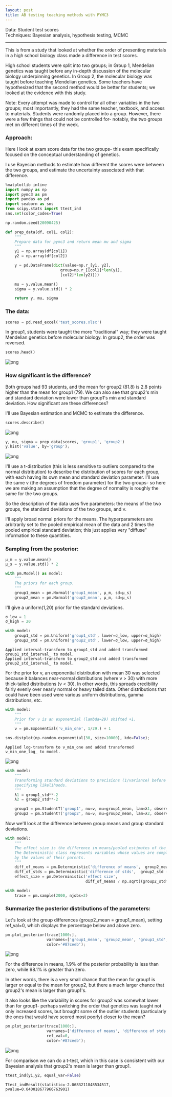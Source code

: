 ```yaml
---
layout: post
title: AB testing teaching methods with PYMC3  
---
```


Data: Student test scores  
Techniques: Bayesian analysis, hypothesis testing, MCMC

---

This is from a study that looked at whether the order of presenting materials in a high school biology class made a difference in test scores.

High school students were split into two groups; in Group 1, Mendelian genetics was taught before any in-depth discussion of the molecular biology underpinning genetics. In Group 2, the molecular biology was taught before teaching Mendelian genetics. Some teachers have hypothesized that the second method would be better for students; we looked at the evidence with this study.

Note: Every attempt was made to control for all other variables in the two groups; most importantly, they had the same teacher, textbook, and access to materials. Students were randomly placed into a group. However, there were a few things that could not be controlled for- notably, the two groups met on different times of the week.

### Approach:

Here I look at exam score data for the two groups- this exam specifically focused on the conceptual understanding of genetics.

I use Bayesian methods to estimate how different the scores were between the two groups, and estimate the uncertainty associated with that difference.


```python
%matplotlib inline
import numpy as np
import pymc3 as pm
import pandas as pd
import seaborn as sns
from scipy.stats import ttest_ind
sns.set(color_codes=True)

np.random.seed(20090425)
```

```python
def prep_data(df, col1, col2):
    """
    Prepare data for pymc3 and return mean mu and sigma
    """
    y1 = np.array(df[col1])
    y2 = np.array(df[col2])

    y = pd.DataFrame(dict(value=np.r_[y1, y2], 
                        group=np.r_[[col1]*len(y1), 
                        [col2]*len(y2)]))

    mu = y.value.mean()
    sigma = y.value.std() * 2

    return y, mu, sigma
```


### The data:


```python
scores = pd.read_excel('test_scores.xlsx')
```

In group1, students were taught the more "traditional" way; they were taught Mendelian genetics before molecular biology. In group2, the order was reversed.


```python
scores.head()
```


![png](/images/test_scores.png)


### How significant is the difference?

Both groups had 93 students, and the mean for group2 (81.8) is 2.8 points higher than the mean for group1 (79). We can also see that group2's min and standard deviation were lower than group1's min and standard deviation. How significant are these differences? 

I'll use Bayesian estimation and MCMC to estimate the difference.

```python
scores.describe()
```


![png](/images/score_describe.png)


```python
y, mu, sigma = prep_data(scores, 'group1', 'group2')
y.hist('value', by='group');
```


![png](/images/output_10_0.png)


I'll use a t-distribution (this is less sensitive to outliers compared to the normal distribution) to describe the distribution of scores for each group, with each having its own mean and standard deviation parameter. I'll use the same ν (the degrees of freedom parameter) for the two groups- so here we are making an assumption that the degree of normality is roughly the same for the two groups.

So the description of the data uses five parameters: the means of the two groups, the standard deviations of the two groups, and ν.

I'll apply broad normal priors for the means. The hyperparameters are arbitrarily set to the pooled empirical mean of the data and 2 times the pooled empirical standard deviation; this just applies very "diffuse" information to these quantities.

### Sampling from the posterior:


```python
μ_m = y.value.mean()
μ_s = y.value.std() * 2

with pm.Model() as model:
    """
    The priors for each group.
    """
    group1_mean = pm.Normal('group1_mean', μ_m, sd=μ_s)
    group2_mean = pm.Normal('group2_mean', μ_m, sd=μ_s)
```

I'll give a uniform(1,20) prior for the standard deviations.


```python
σ_low = 1
σ_high = 20

with model:
    group1_std = pm.Uniform('group1_std', lower=σ_low, upper=σ_high)
    group2_std = pm.Uniform('group2_std', lower=σ_low, upper=σ_high)
```

    Applied interval-transform to group1_std and added transformed group1_std_interval_ to model.
    Applied interval-transform to group2_std and added transformed group2_std_interval_ to model.


For the prior for ν, an exponential distribution with mean 30 was selected because it balances near-normal distributions (where ν > 30) with more thick-tailed distributions (ν < 30). In other words, this spreads credibility fairly evenly over nearly normal or heavy tailed data. Other distributions that could have been used were various uniform distributions, gamma distributions, etc.


```python
with model:
    """
    Prior for ν is an exponential (lambda=29) shifted +1.
    """
    ν = pm.Exponential('ν_min_one', 1/29.) + 1

sns.distplot(np.random.exponential(30, size=10000), kde=False);
```

    Applied log-transform to ν_min_one and added transformed ν_min_one_log_ to model.



![png](/images/output_18_1.png)



```python
with model:
    """
    Transforming standard deviations to precisions (1/variance) before
    specifying likelihoods.
    """
    λ1 = group1_std**-2
    λ2 = group2_std**-2

    group1 = pm.StudentT('group1', nu=ν, mu=group1_mean, lam=λ1, observed=y1)
    group2 = pm.StudentT('group2', nu=ν, mu=group2_mean, lam=λ2, observed=y2)
```

Now we'll look at the difference between group means and group standard deviations.


```python
with model:
    """
    The effect size is the difference in means/pooled estimates of the standard deviation.
    The Deterministic class represents variables whose values are completely determined
    by the values of their parents.
    """
    diff_of_means = pm.Deterministic('difference of means',  group2_mean - group1_mean)
    diff_of_stds = pm.Deterministic('difference of stds',  group2_std - group1_std)
    effect_size = pm.Deterministic('effect size',
                                   diff_of_means / np.sqrt((group2_std**2 + group1_std**2) / 2))


```


```python
with model:
    trace = pm.sample(2000, njobs=2)
```

### Summarize the posterior distributions of the parameters:

Let's look at the group differences (group2_mean = group1_mean), setting ref_val=0, which displays the percentage below and above zero.

```python
pm.plot_posterior(trace[1000:],
                  varnames=['group1_mean', 'group2_mean', 'group1_std', 'group2_std', 'ν_min_one'],
                  color='#87ceeb');
```


![png](/images/output_24_0.png)


For the difference in means, 1.9% of the posterior probability is less than zero, while 98.1% is greater than zero. 

In other words, there is a very small chance that the mean for group1 is larger or equal to the mean for group2, but there a much larger chance that group2's mean is larger than group1's.

It also looks like the variability in scores for group2 was somewhat lower than for group1- perhaps switching the order that genetics was taught not only increased scores, but brought some of the outlier students (particularly the ones that would have scored most poorly) closer to the mean?


```python
pm.plot_posterior(trace[1000:],
                  varnames=['difference of means', 'difference of stds', 'effect size'],
                  ref_val=0,
                  color='#87ceeb');
```


![png](/images/ABoutput_26_0.png)


For comparison we can do a t-test, which in this case is consistent with our Bayesian analysis that group2's mean is larger than group1.


```python
ttest_ind(y1,y2, equal_var=False)
```




    Ttest_indResult(statistic=-2.0683211848534517, pvalue=0.040018677966763901)

